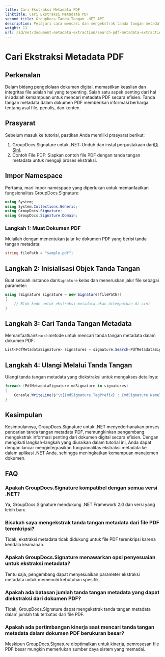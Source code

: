 ```yaml
---
title: Cari Ekstraksi Metadata PDF
linktitle: Cari Ekstraksi Metadata PDF
second_title: GroupDocs.Tanda Tangan .NET API
description: Pelajari cara mencari dan mengekstrak tanda tangan metadata dari dokumen PDF menggunakan GroupDocs.Signature untuk .NET. Tingkatkan kemampuan manajemen dokumen Anda.
weight: 11
url: /id/net/document-metadata-extraction/search-pdf-metadata-extraction/
---
```


# Cari Ekstraksi Metadata PDF

## Perkenalan
Dalam bidang pengelolaan dokumen digital, memastikan keaslian dan integritas file adalah hal yang terpenting. Salah satu aspek penting dari hal ini adalah kemampuan untuk mencari metadata PDF secara efisien. Tanda tangan metadata dalam dokumen PDF memberikan informasi berharga tentang asal file, penulis, dan konten.
## Prasyarat
Sebelum masuk ke tutorial, pastikan Anda memiliki prasyarat berikut:
1.  GroupDocs.Signature untuk .NET: Unduh dan instal perpustakaan dari[Di Sini](https://releases.groupdocs.com/signature/net/).
2. Contoh File PDF: Siapkan contoh file PDF dengan tanda tangan metadata untuk menguji proses ekstraksi.

## Impor Namespace
Pertama, mari impor namespace yang diperlukan untuk memanfaatkan fungsionalitas GroupDocs.Signature:
```csharp
using System;
using System.Collections.Generic;
using GroupDocs.Signature;
using GroupDocs.Signature.Domain;
```
### Langkah 1: Muat Dokumen PDF
Mulailah dengan menentukan jalur ke dokumen PDF yang berisi tanda tangan metadata:
```csharp
string filePath = "sample.pdf";
```
## Langkah 2: Inisialisasi Objek Tanda Tangan
 Buat sebuah instance dari`Signature` kelas dan meneruskan jalur file sebagai parameter:
```csharp
using (Signature signature = new Signature(filePath))
{
    // Blok kode untuk ekstraksi metadata akan ditempatkan di sini
}
```
## Langkah 3: Cari Tanda Tangan Metadata
 Memanfaatkan`Search`metode untuk mencari tanda tangan metadata dalam dokumen PDF:
```csharp
List<PdfMetadataSignature> signatures = signature.Search<PdfMetadataSignature>(SignatureType.Metadata);
```
## Langkah 4: Ulangi Melalui Tanda Tangan
Ulangi tanda tangan metadata yang diekstraksi untuk mengakses detailnya:
```csharp
foreach (PdfMetadataSignature mdSignature in signatures)
{
    Console.WriteLine($"\t[{mdSignature.TagPrefix} : {mdSignature.Name}] = {mdSignature.Value} ({mdSignature.Type})");
}
```

## Kesimpulan
Kesimpulannya, GroupDocs.Signature untuk .NET menyederhanakan proses pencarian tanda tangan metadata PDF, memungkinkan pengembang mengekstrak informasi penting dari dokumen digital secara efisien. Dengan mengikuti langkah-langkah yang diuraikan dalam tutorial ini, Anda dapat dengan lancar mengintegrasikan fungsionalitas ekstraksi metadata ke dalam aplikasi .NET Anda, sehingga meningkatkan kemampuan manajemen dokumen.
## FAQ
### Apakah GroupDocs.Signature kompatibel dengan semua versi .NET?
Ya, GroupDocs.Signature mendukung .NET Framework 2.0 dan versi yang lebih baru.
### Bisakah saya mengekstrak tanda tangan metadata dari file PDF terenkripsi?
Tidak, ekstraksi metadata tidak didukung untuk file PDF terenkripsi karena kendala keamanan.
### Apakah GroupDocs.Signature menawarkan opsi penyesuaian untuk ekstraksi metadata?
Tentu saja, pengembang dapat menyesuaikan parameter ekstraksi metadata untuk memenuhi kebutuhan spesifik.
### Apakah ada batasan jumlah tanda tangan metadata yang dapat diekstraksi dari dokumen PDF?
Tidak, GroupDocs.Signature dapat mengekstrak tanda tangan metadata dalam jumlah tak terbatas dari file PDF.
### Apakah ada pertimbangan kinerja saat mencari tanda tangan metadata dalam dokumen PDF berukuran besar?
Meskipun GroupDocs.Signature dioptimalkan untuk kinerja, pemrosesan file PDF besar mungkin memerlukan sumber daya sistem yang memadai.